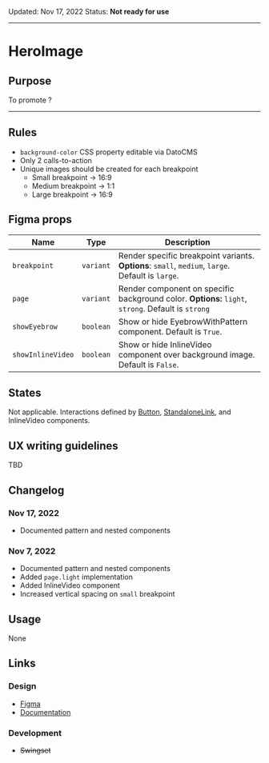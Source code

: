 Updated: Nov 17, 2022
Status: **Not ready for use**



---

# HeroImage

## Purpose

To promote ?



---

## Rules

* `background-color` CSS property editable via DatoCMS
* Only 2 calls-to-action
* Unique images should be created for each breakpoint
  * Small breakpoint → 16:9
  * Medium breakpoint → 1:1
  * Large breakpoint → 16:9

## Figma props

| Name | Type | Description |
|----|----|----|
| `breakpoint` | `variant` | Render specific breakpoint variants. **Options**: `small`, `medium`, `large`. Default is `large`. |
| `page` | `variant` | Render component on specific background color. **Options:** `light`, `strong`. Default is `strong` |
| `showEyebrow` | `boolean` | Show or hide EyebrowWithPattern component. Default is `True`. |
| `showInlineVideo` | `boolean` | Show or hide InlineVideo component over background image. Default is `False`. |

## States

Not applicable. Interactions defined by [Button](https://hashicorp-wpl-documentation.vercel.app/components/button), [StandaloneLink](https://hashicorp-wpl-documentation.vercel.app/components/standalone-link), and InlineVideo components.

## UX writing guidelines

TBD

## Changelog

### Nov 17, 2022

* Documented pattern and nested components

### Nov 7, 2022

* Documented pattern and nested components
* Added `page.light` implementation
* Added InlineVideo component
* Increased vertical spacing on `small` breakpoint

## Usage

None

## Links

### Design

* [Figma](https://www.figma.com/file/VvpEQaWhKQExx9QTWRyayd/Patterns?node-id=2591%3A14651)
* [Documentation](https://hashicorp-wpl-documentation.vercel.app/patterns/hero)

### Development

* ~~Swingset~~


